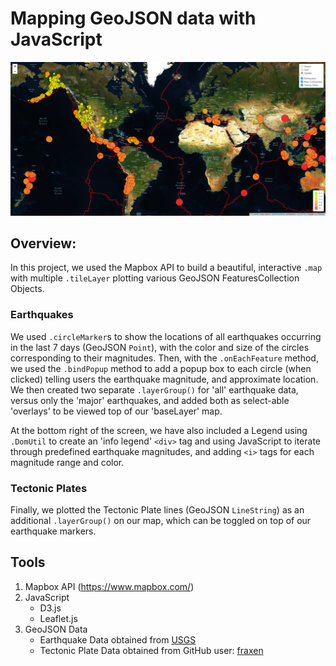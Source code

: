# Mapping GeoJSON data with JavaScript

![screenshot](Resources/screenshot.png)

## Overview: 
In this project, we used the Mapbox API to build a beautiful, interactive `.map` with multiple `.tileLayer` plotting various GeoJSON FeaturesCollection Objects.

### Earthquakes
We used `.circleMarker`s to show the locations of all earthquakes occurring in the last 7 days (GeoJSON `Point`), with the color and size of the circles corresponding to their magnitudes. Then, with the `.onEachFeature` method, we used the `.bindPopup` method to add a popup box to each circle (when clicked) telling users the earthquake magnitude, and approximate location. We then created two separate `.layerGroup()` for 'all' earthquake data, versus only the 'major' earthquakes, and added both as select-able 'overlays' to be viewed top of our 'baseLayer' map.

At the bottom right of the screen, we have also included a Legend using `.DomUtil` to create an 'info legend' `<div>` tag and using JavaScript to iterate through predefined earthquake magnitudes, and adding `<i>` tags for each magnitude range and color.

### Tectonic Plates
Finally, we plotted the Tectonic Plate lines (GeoJSON `LineString`) as an additional `.layerGroup()` on our map, which can be toggled on top of our earthquake markers.



 

## Tools
1. Mapbox API (https://www.mapbox.com/)
2. JavaScript
    - D3.js
    - Leaflet.js
3. GeoJSON Data
    - Earthquake Data obtained from [USGS](https://earthquake.usgs.gov/)
    - Tectonic Plate Data obtained from GitHub user: [fraxen](https://github.com/fraxen/tectonicplates/tree/master/GeoJSON)





